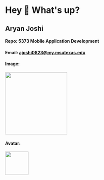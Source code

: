 <h1 align="left">Hey 👋 What's up?</h1>

## Aryan Joshi
#### Repo: 5373 Moblie Application Development
#### Email: ajoshi0823@my.msutexas.edu

#### Image:
<img src="https://images2.imgbox.com/b3/d5/09sLKh1N_o.png" width="200">

#### Avatar:
<img src="https://images2.imgbox.com/ae/bd/tERTAGTL_o.png" width="75">





